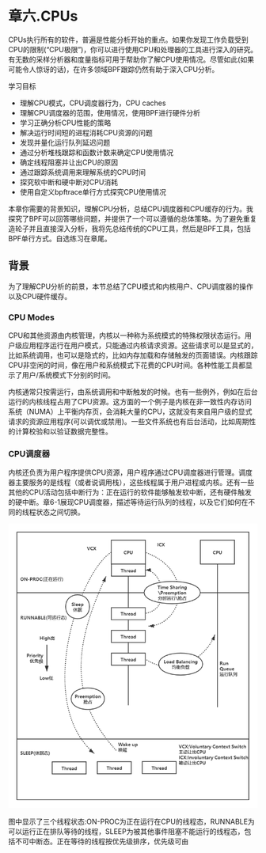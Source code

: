 # 章六.CPUs

CPUs执行所有的软件，普遍是性能分析开始的重点。如果你发现工作负载受到CPU的限制(“CPU极限”)，你可以进行使用CPU和处理器的工具进行深入的研究。有无数的采样分析器和度量指标可用于帮助你了解CPU使用情况。尽管如此(如果可能令人惊讶的话)，在许多领域BPF跟踪仍然有助于深入CPU分析。

学习目标

- 理解CPU模式，CPU调度器行为，CPU caches
- 理解CPU调度器的范围，使用情况，使用BPF进行硬件分析
- 学习正确分析CPU性能的策略
- 解决运行时间短的进程消耗CPU资源的问题
- 发现并量化运行队列延迟问题
- 通过分析堆栈跟踪和函数计数来确定CPU使用情况
- 确定线程阻塞并让出CPU的原因
- 通过跟踪系统调用来理解系统的CPU时间
- 探究软中断和硬中断对CPU消耗
- 使用自定义bpftrace单行方式探究CPU使用情况

本章你需要的背景知识，理解CPU分析，总结CPU调度器和CPU缓存的行为。我探究了BPF可以回答哪些问题，并提供了一个可以遵循的总体策略。为了避免重复造轮子并且直接深入分析，我将先总结传统的CPU工具，然后是BPF工具，包括BPF单行方式。自选练习在章尾。

## 背景

为了理解CPU分析的前景，本节总结了CPU模式和内核用户、CPU调度器的操作以及CPU硬件缓存。

### CPU Modes

CPU和其他资源由内核管理，内核以一种称为系统模式的特殊权限状态运行。用户级应用程序运行在用户模式，只能通过内核请求资源。这些请求可以是显式的，比如系统调用，也可以是隐式的，比如内存加载和存储触发的页面错误。内核跟踪CPU非空闲的时间，像在用户和系统模式下花费的CPU时间。各种性能工具都显示了用户/系统模式下分别的时间。

内核通常只按需运行，由系统调用和中断触发的时候。也有一些例外，例如在后台运行的内核线程占用了CPU资源。这方面的一个例子是内核在非一致性内存访问系统（NUMA）上平衡内存页，会消耗大量的CPU，这就没有来自用户级的显式请求的资源应用程序(可以调优或禁用)。一些文件系统也有后台活动，比如周期性的计算校验和以验证数据完整性。

### CPU调度器

内核还负责为用户程序提供CPU资源，用户程序通过CPU调度器进行管理。调度器主要服务的是线程（或者说调用栈），这些线程属于用户进程或内核。还有一些其他的CPU活动包括中断行为：正在运行的软件能够触发软中断，还有硬件触发的硬中断。章6-1展现CPU调度器，描述等待运行队列的线程，以及它们如何在不同的线程状态之间切换。

![scheduler](img/scheduler.png)

图中显示了三个线程状态:ON-PROC为正在运行在CPU的线程态，RUNNABLE为可以运行正在排队等待的线程，SLEEP为被其他事件阻塞不能运行的线程态，包括不可中断态。正在等待的线程按优先级排序，优先级可由
